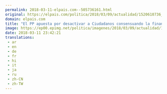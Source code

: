 ```yaml
---
permalink: 2018-03-11-elpais.com--505736161.html
original: https://elpais.com/politica/2018/03/09/actualidad/1520610736_629628.html#?ref=rss&format=simple&link=link
domain: elpais.com
title: "El PP apuesta por desactivar a Ciudadanos consensuando la financiación autonómica con el PSOE"
image: https://ep00.epimg.net/politica/imagenes/2018/03/09/actualidad/1520610736_629628_1520610828_rrss_normal.jpg
date: 2018-03-11 23:42:21
translations: 
 - ar
 - en
 - de
 - fr
 - hi
 - it
 - ja
 - ru
 - zh-CN
 - zh-TW
---
```


